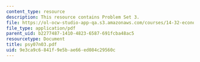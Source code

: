 ```yaml
---
content_type: resource
description: This resource contains Problem Set 3.
file: https://ol-ocw-studio-app-qa.s3.amazonaws.com/courses/14-32-econometrics-spring-2007/9e3ca9c6841f9e5bae66ed084c29560c_psy07n03.pdf
file_type: application/pdf
parent_uid: b2277487-1410-4823-6587-691fcba48ac5
resourcetype: Document
title: psy07n03.pdf
uid: 9e3ca9c6-841f-9e5b-ae66-ed084c29560c
---
```

